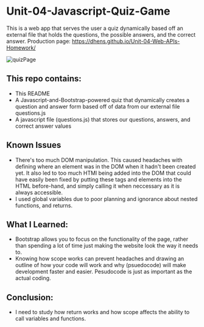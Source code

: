 # Unit-04-Javascript-Quiz-Game

This is a web app that serves the user a quiz dynamically based off an external file that holds the questions, the possible answers, and the correct answer.
Production page: https://dhens.github.io/Unit-04-Web-APIs-Homework/ 

![quizPage](https://i.imgur.com/ZnTYxzB.png)

## This repo contains:
* This README
* A Javascript-and-Bootstrap-powered quiz that dynamically creates a question and answer form based off of data from our external file questions.js
* A javascript file (questions.js) that stores our questions, answers, and correct answer values

## Known Issues
* There's too much DOM manipulation. This caused headaches with defining where an element was in the DOM when it hadn't been created yet. It also led to too much HTMl being added into the DOM that could have easily been fixed by putting these tags and elements into the HTML before-hand, and simply calling it when neccessary as it is always accessible.
* I used global variables due to poor planning and ignorance about nested functions, and returns.

## What I Learned:
* Bootstrap allows you to focus on the functionality of the page, rather than spending a lot of time just making the website look the way it needs to.
* Knowing how scope works can prevent headaches and drawing an outline of how your code will work and why (psuedocode) will make development faster and easier. Pesudocode is just as important as the actual coding.

## Conclusion:
* I need to study how return works and how scope affects the ability to call variables and functions.
